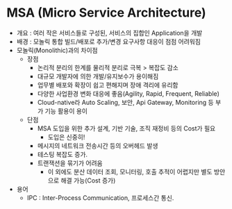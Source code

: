# MSA (Micro Service Architecture)

- 개요 : 여러 작은 서비스들로 구성된, 서비스의 집합인 Application을 개발
- 배경 : 모놀릭 통합 빌드/배포로 추가/변경 요구사항 대응이 점점 어려워짐
- 모놀릭(Monolithic)과의 차이점
  - 장점
    - 논리적 분리의 한계를 물리적 분리로 극복 > 복잡도 감소
    - 대규모 개발자에 의한 개발/유지보수가 용이해짐
    - 업무별 배포와 확장이 쉽고 편해지며 장애 격리에 유리함
    - 다양한 사업환경 변화 대응에 좋음(Agility, Rapid, Frequent, Reliable)
    - Cloud-native라 Auto Scaling, 보안, Api Gateway, Monitoring 등 부가 기능 활용이 용이
  - 단점
    - MSA 도입을 위한 추가 설계, 기반 기술, 조직 재정비 등의 Cost가 필요
      - 도입은 신중히!
    - 메시지의 네트워크 전송시간 등의 오버헤드 발생
    - 테스팅 복잡도 증가.
    - 트랜잭션을 묶기가 어려움
      - 이 외에도 분산 데이터 조회, 모니터링, 호출 추적이 어렵지만 별도 방안으로 해결 가능(Cost 증가)
- 용어
  - IPC : Inter-Process Communication, 프로세스간 통신.

